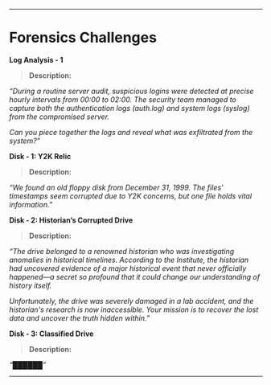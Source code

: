 ------------------------
# **Forensics Challenges**

**Log Analysis - 1**
> **Description:**

_“During a routine server audit, suspicious logins were detected at precise hourly intervals from 00:00 to 02:00. The security team managed to capture both the authentication logs (auth.log) and system logs (syslog) from the compromised server._

_Can you piece together the logs and reveal what was exfiltrated from the system?”_

**Disk - 1: Y2K Relic**
> **Description:**

_“We found an old floppy disk from December 31, 1999. The files' timestamps seem corrupted due to Y2K concerns, but one file holds vital information.”_

**Disk - 2: Historian’s Corrupted Drive**
> **Description:**

_“The drive belonged to a renowned historian who was investigating anomalies in historical timelines. According to the Institute, the historian had uncovered evidence of a major historical event that never officially happened—a secret so profound that it could change our understanding of history itself._

_Unfortunately, the drive was severely damaged in a lab accident, and the historian's research is now inaccessible. Your mission is to recover the lost data and uncover the truth hidden within.”_

**Disk - 3: Classified Drive**
> **Description:**

_“██████”_

------------------------